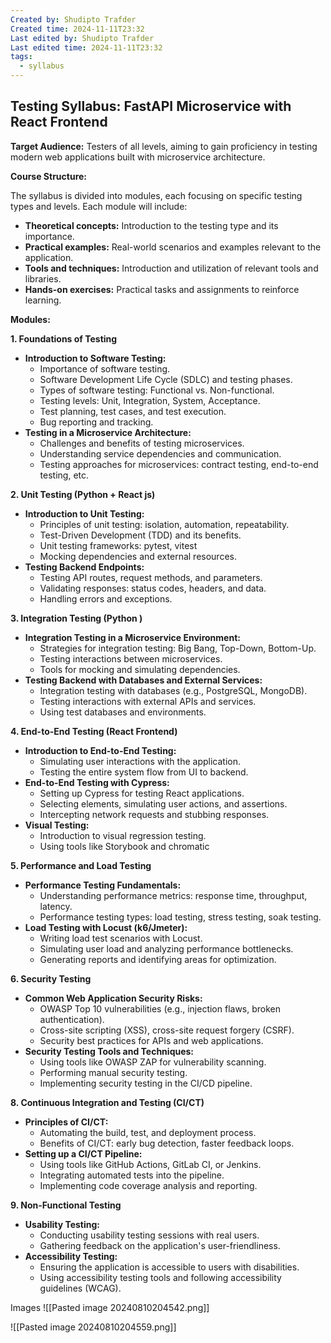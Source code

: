 ```yaml
---
Created by: Shudipto Trafder
Created time: 2024-11-11T23:32
Last edited by: Shudipto Trafder
Last edited time: 2024-11-11T23:32
tags:
  - syllabus
---
```



## Testing Syllabus: FastAPI Microservice with React Frontend


**Target Audience:** Testers of all levels, aiming to gain proficiency in testing modern web applications built with microservice architecture.

**Course Structure:**

The syllabus is divided into modules, each focusing on specific testing types and levels. Each module will include:

* **Theoretical concepts:** Introduction to the testing type and its importance.
* **Practical examples:** Real-world scenarios and examples relevant to the application.
* **Tools and techniques:**  Introduction and utilization of relevant tools and libraries.
* **Hands-on exercises:** Practical tasks and assignments to reinforce learning.

**Modules:**

**1.  Foundations of Testing**
* **Introduction to Software Testing:**
    * Importance of software testing.
    * Software Development Life Cycle (SDLC) and testing phases.
    * Types of software testing: Functional vs. Non-functional.
    * Testing levels: Unit, Integration, System, Acceptance.
    * Test planning, test cases, and test execution.
    * Bug reporting and tracking.
* **Testing in a Microservice Architecture:**
    * Challenges and benefits of testing microservices.
    * Understanding service dependencies and communication.
    * Testing approaches for microservices: contract testing, end-to-end testing, etc.

**2.  Unit Testing (Python + React js)**
* **Introduction to Unit Testing:**
    * Principles of unit testing: isolation, automation, repeatability.
    * Test-Driven Development (TDD) and its benefits.
    * Unit testing frameworks: pytest, vitest
    * Mocking dependencies and external resources.
* **Testing Backend Endpoints:**
    * Testing API routes, request methods, and parameters.
    * Validating responses: status codes, headers, and data.
    * Handling errors and exceptions.

**3.  Integration Testing (Python )**
* **Integration Testing in a Microservice Environment:**
    * Strategies for integration testing: Big Bang, Top-Down, Bottom-Up.
    * Testing interactions between microservices.
    * Tools for mocking and simulating dependencies.
* **Testing Backend with Databases and External Services:**
    * Integration testing with databases (e.g., PostgreSQL, MongoDB).
    * Testing interactions with external APIs and services.
    * Using test databases and environments.

**4.  End-to-End Testing (React Frontend)**
* **Introduction to End-to-End Testing:**
    * Simulating user interactions with the application.
    * Testing the entire system flow from UI to backend.
* **End-to-End Testing with Cypress:**
    * Setting up Cypress for testing React applications.
    * Selecting elements, simulating user actions, and assertions.
    * Intercepting network requests and stubbing responses.
* **Visual Testing:**
    * Introduction to visual regression testing.
    * Using tools like Storybook and chromatic

**5.  Performance and Load Testing**

* **Performance Testing Fundamentals:**
    * Understanding performance metrics: response time, throughput, latency.
    * Performance testing types: load testing, stress testing, soak testing.
* **Load Testing with Locust (k6/Jmeter):**
    * Writing load test scenarios with Locust.
    * Simulating user load and analyzing performance bottlenecks.
    * Generating reports and identifying areas for optimization.

**6.  Security Testing**
* **Common Web Application Security Risks:**
    * OWASP Top 10 vulnerabilities (e.g., injection flaws, broken authentication).
    * Cross-site scripting (XSS), cross-site request forgery (CSRF).
    * Security best practices for APIs and web applications.
* **Security Testing Tools and Techniques:**
    * Using tools like OWASP ZAP for vulnerability scanning.
    * Performing manual security testing.
    * Implementing security testing in the CI/CD pipeline.

**8.  Continuous Integration and Testing (CI/CT)**
* **Principles of CI/CT:**
    * Automating the build, test, and deployment process.
    * Benefits of CI/CT: early bug detection, faster feedback loops.
* **Setting up a CI/CT Pipeline:**
    * Using tools like GitHub Actions, GitLab CI, or Jenkins.
    * Integrating automated tests into the pipeline.
    * Implementing code coverage analysis and reporting.

**9.  Non-Functional Testing**
* **Usability Testing:**
    * Conducting usability testing sessions with real users.
    * Gathering feedback on the application's user-friendliness.
* **Accessibility Testing:**
    * Ensuring the application is accessible to users with disabilities.
    * Using accessibility testing tools and following accessibility guidelines (WCAG).



Images
![[Pasted image 20240810204542.png]]


![[Pasted image 20240810204559.png]]